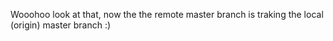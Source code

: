 Wooohoo look at that, now the the remote master branch
is traking the local (origin) master branch
:)
